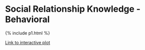 # Social Relationship Knowledge - Behavioral

{% include p1.html %}

[Link to interactive plot](https://hspopal.github.io/srk_behavioral/p1.html)

